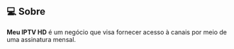 
## :computer: Sobre

**Meu IPTV HD** é um negócio que visa fornecer acesso à canais por meio de uma assinatura mensal.
